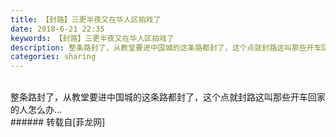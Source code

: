```yaml
---
title: 【封路】三更半夜又在华人区拍戏了
date: 2018-6-21 22:35
keywords: 【封路】三更半夜又在华人区拍戏了
description: 整条路封了，从教堂要进中国城的这条路都封了，这个点就封路这叫那些开车回家的人怎么办…
categories: sharing
---
```

<td class="t_f" id="postmessage_1440124">

<br/>
<img alt="" border="0" class="zoom" data-cf-modified-ea10913ff4c3c3ef306903ae-="" file="http://www.flw.ph/data/appbyme/upload/image/201806/21/8VJmvTvib8DA.jpg" id="aimg_doN65" lazyloadthumb="1" onclick="" onmouseover="" src="http://www.flw.ph/data/appbyme/upload/image/201806/21/8VJmvTvib8DA.jpg"/><br/>
整条路封了，从教堂要进中国城的这条路都封了，这个点就封路这叫那些开车回家的人怎么办…<br/>
</td>
###### 转载自[菲龙网]